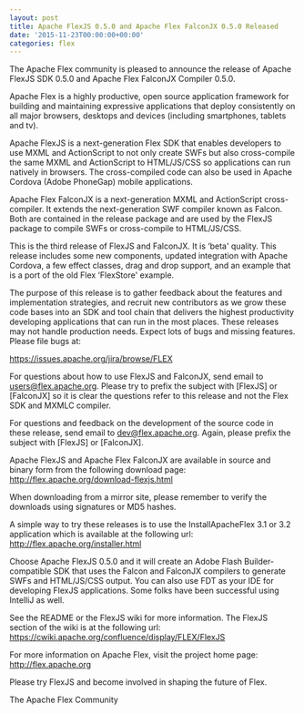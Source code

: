 ```yaml
---
layout: post
title: Apache FlexJS 0.5.0 and Apache Flex FalconJX 0.5.0 Released
date: '2015-11-23T00:00:00+00:00'
categories: flex
---
```

The Apache Flex community is pleased to announce the release of Apache
FlexJS SDK 0.5.0 and Apache Flex FalconJX Compiler 0.5.0.

Apache Flex is a highly productive, open source application framework for
building and maintaining expressive applications that deploy consistently
on all major browsers, desktops and devices (including smartphones,
tablets and tv).

Apache FlexJS is a next-generation Flex SDK that enables developers to use
MXML and ActionScript to not only create SWFs but also cross-compile the
same MXML and ActionScript to HTML/JS/CSS so applications can run natively
in browsers.  The cross-compiled code can also be used in Apache Cordova
(Adobe PhoneGap) mobile applications.

Apache Flex FalconJX is a next-generation MXML and ActionScript
cross-compiler.  It extends the next-generation SWF compiler known as
Falcon.  Both are contained in the release package and are used by the
FlexJS package to compile SWFs or cross-compile to HTML/JS/CSS.

This is the third release of FlexJS and FalconJX.  It is ‘beta'
quality.  This release includes some new components, updated integration
with Apache Cordova, a few effect classes, drag and drop support, and an
example that is a port of the old Flex ‘FlexStore' example.

The purpose of this release is to gather feedback about the
features and implementation strategies, and recruit new contributors as we
grow these code bases into an SDK and tool chain that delivers the highest
productivity developing applications that can run in the most places.
These releases may not handle production needs.  Expect lots of bugs and
missing features.  Please file bugs at:

<a href="https://issues.apache.org/jira/browse/FLEX">https://issues.apache.org/jira/browse/FLEX</a>

For questions about how to use FlexJS and FalconJX, send email to
<a href="mailto:users@flex.apache.org">users@flex.apache.org</a>.  Please try to prefix the subject with [FlexJS] or
[FalconJX] so it is clear the questions refer to this release and not the
Flex SDK and MXMLC compiler.

For questions and feedback on the development of the source code in these
release, send email to <a href="mailto:dev@flex.apache.org">dev@flex.apache.org</a>.  Again, please prefix the
subject with [FlexJS] or [FalconJX].

Apache FlexJS and Apache Flex FalconJX are available in source and binary
form from the following download page:
<a href="http://flex.apache.org/download-flexjs.html">http://flex.apache.org/download-flexjs.html</a>

When downloading from a mirror site, please remember to verify the
downloads using signatures or MD5 hashes.

A simple way to try these releases is to use the
InstallApacheFlex 3.1 or 3.2 application which is available at the
following url:
<a href="http://flex.apache.org/installer.html">http://flex.apache.org/installer.html</a>

Choose Apache FlexJS 0.5.0 and it will create an Adobe Flash
Builder-compatible SDK that uses the Falcon and FalconJX compilers to
generate SWFs and HTML/JS/CSS output.  You can also use FDT as your IDE
for developing FlexJS applications.  Some folks have been successful
using IntelliJ as well.

See the README or the FlexJS wiki for more information.  The FlexJS
section of the wiki is at the following
url:
<a href="https://cwiki.apache.org/confluence/display/FLEX/FlexJS">https://cwiki.apache.org/confluence/display/FLEX/FlexJS</a>

For more information on Apache Flex, visit the project home page:
<a href="http://flex.apache.org">http://flex.apache.org</a>

Please try FlexJS and become involved in shaping the future of Flex.

The Apache Flex Community
